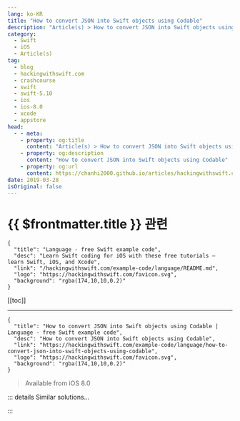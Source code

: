```yaml
---
lang: ko-KR
title: "How to convert JSON into Swift objects using Codable"
description: "Article(s) > How to convert JSON into Swift objects using Codable"
category:
  - Swift
  - iOS
  - Article(s)
tag: 
  - blog
  - hackingwithswift.com
  - crashcourse
  - swift
  - swift-5.10
  - ios
  - ios-8.0
  - xcode
  - appstore
head:
  - - meta:
    - property: og:title
      content: "Article(s) > How to convert JSON into Swift objects using Codable"
    - property: og:description
      content: "How to convert JSON into Swift objects using Codable"
    - property: og:url
      content: https://chanhi2000.github.io/articles/hackingwithswift.com/example-code/language/how-to-convert-json-into-swift-objects-using-codable.html
date: 2019-03-28
isOriginal: false
---
```


# {{ $frontmatter.title }} 관련

```component VPCard
{
  "title": "Language - free Swift example code",
  "desc": "Learn Swift coding for iOS with these free tutorials – learn Swift, iOS, and Xcode",
  "link": "/hackingwithswift.com/example-code/language/README.md",
  "logo": "https://hackingwithswift.com/favicon.svg",
  "background": "rgba(174,10,10,0.2)"
}
```

[[toc]]

---

```component VPCard
{
  "title": "How to convert JSON into Swift objects using Codable | Language - free Swift example code",
  "desc": "How to convert JSON into Swift objects using Codable",
  "link": "https://hackingwithswift.com/example-code/language/how-to-convert-json-into-swift-objects-using-codable",
  "logo": "https://hackingwithswift.com/favicon.svg",
  "background": "rgba(174,10,10,0.2)"
}
```

> Available from iOS 8.0

<!-- TODO: 작성 -->

<!-- 
Swift’s `Codable` protocol makes it easy to convert JSON to native Swift structs and classes – just design data types that hold the same keys and values as your JSON, then use `JSONDecoder` to convert.

Here’s some example JSON we can work with:

```swift
let jsonString = """
[
    {
        "name": "Taylor Swift",
        "age": 26
    },
    {
        "name": "Justin Bieber",
        "age": 25
    }
]
"""

let jsonData = Data(jsonString.utf8)
```

That stores two people in an array, each with a name and an age.

We need to make a matching Swift struct that can hold those fields. The only requirement `Codable` has is that all the properties inside the struct also conform to `Codable` – in our case that’s a string and an integer, so we’re all set.

Start by adding this type:

```swift
struct Person: Codable {
    var name: String
    var age: Int
}
```

Now we can go ahead and decide the JSON data into an array of that `Person` struct. This is a throwing operation, so you need to use `try`. Here’s some example code:

```swift
let decoder = JSONDecoder()

do {
    let people = try decoder.decode([Person].self, from: jsonData)
    print(people)
} catch {
    print(error.localizedDescription)
}
```

That will result in `people` storing the two items from the JSON, except now they are parsed into Swift types so we can refer to them in a type-safe way.

-->

::: details Similar solutions…

<!--
/quick-start/concurrency/how-to-download-json-from-the-internet-and-decode-it-into-any-codable-type">How to download JSON from the internet and decode it into any Codable type 
/quick-start/concurrency/how-to-use-continuations-to-convert-completion-handlers-into-async-functions">How to use continuations to convert completion handlers into async functions 
/example-code/language/how-to-format-json-using-codable-and-pretty-printing">How to format JSON using Codable and pretty printing 
/example-code/language/how-to-sort-the-keys-of-your-json-using-codable">How to sort the keys of your JSON using Codable 
/quick-start/swiftui/observable-objects-environment-objects-and-published">Observable objects, environment objects, and @Published</a>
-->

:::

